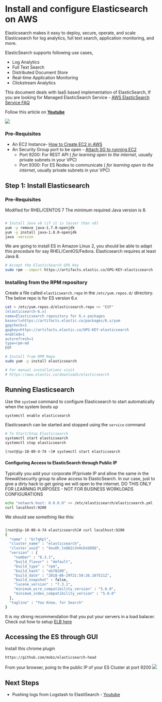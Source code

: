 # Install and configure Elasticsearch on AWS
Elasticsearch makes it easy to deploy, secure, operate, and scale Elasticsearch for log analytics, full text search, application monitoring, and more. 

ElasticSearch supports following use cases, 
 - Log Analytics
 - Full Text Search
 - Distributed Document Store
 - Real-time Application Monitoring
 - Clickstream Analytics

 This document deals with IaaS based implementation of ElasticSearch, If you are looking for Managed ElasticSearch Service - [AWS ElasticSearch Service FAQ](https://aws.amazon.com/elasticsearch-service/faqs/)

Follow this article on **[Youtube](https://youtu.be/7WE8AAdGSlM)**

![](https://raw.githubusercontent.com/miztiik/elk-stack/master/images/elk.png)

### Pre-Requisites
 - An EC2 Instance- [How to Create EC2 in AWS](https://www.youtube.com/watch?v=N_mP4mIqK8A&list=PLxzKY3wu0_FLaF9Xzpyd9p4zRCikkD9lE&index=11&t=0s)
 - An Security Group port to be open - [Attach SG to running EC2](https://www.youtube.com/watch?v=GlPTgGZR-j8﻿)
    - Port 9200: For REST API ( _for learning open to the internet_, usually private subnets in your VPC)
    - Port 9300: For ES Nodes to communicate ( _for learning open to the internet_, usually private subnets in your VPC) 

## Step 1: Install Elasticsearch

### Pre-Requisites
Modified for RHEL/CENTOS 7
The minimum required Java version is 8.
```sh

# Install Java v8 (if it is lesser than v8)
yum -y remove java-1.7.0-openjdk
yum -y install java-1.8.0-openjdk
java -version
```

We are going to install ES in Amazon Linux 2, you should be able to adapt this procedure for say RHEL/CentOS/Fedora.
Elasticsearch requires at least Java 8.
```sh
# Accept the ElasticSearch GPG Key
sudo rpm --import https://artifacts.elastic.co/GPG-KEY-elasticsearch
```
### Installing from the RPM repository
Create a file called `elasticsearch.repo` in the `/etc/yum.repos.d/` directory. The below repo is for ES version 6.x
```sh
cat > /etc/yum.repos.d/elasticsearch.repo << "EOF"
[elasticsearch-6.x]
name=Elasticsearch repository for 6.x packages
baseurl=https://artifacts.elastic.co/packages/6.x/yum
gpgcheck=1
gpgkey=https://artifacts.elastic.co/GPG-KEY-elasticsearch
enabled=1
autorefresh=1
type=rpm-md
EOF

# Install from RPM Repo
sudo yum -y install elasticsearch

# For manual installations visit
# https://www.elastic.co/downloads/elasticsearch
```

## Running Elasticsearch
Use the `systemd` command to configure Elasticsearch to start automatically when the system boots up
```sh
systemctl enable elasticsearch
```
Elasticsearch can be started and stopped using the `service` command
```sh
# To Start/Stop Elasticsearch 
systemctl start elasticsearch 
systemctl stop elasticsearch 
```

```sh
[root@ip-10-80-4-74 ~]# systemctl start elasticsearch

```

#### Configuring Access to ElasticSearch through Public IP
Typically you add your corporate IP/private IP and allow the same in the firewall/security group to allow access to ElasticSearch. In our case, just to give a dirty hack to get going we will open to the internet.
DO THIS ONLY FOR LEARNING PURPOSES - NOT FOR BUSINESS WORKLOADS CONFIGURATIONS
```sh
echo "network.host: 0.0.0.0" >> /etc/elasticsearch/elasticsearch.yml
curl localhost:9200
```
We should see something like this:
```sh

[root@ip-10-80-4-74 elasticsearch]# curl localhost:9200
{
  "name" : "Gr7qXpl",
  "cluster_name" : "elasticsearch",
  "cluster_uuid" : "XouOh_loQ62c3nHcDxbDOQ",
  "version" : {
    "number" : "6.3.1",
    "build_flavor" : "default",
    "build_type" : "rpm",
    "build_hash" : "eb782d0",
    "build_date" : "2018-06-29T21:59:26.107521Z",
    "build_snapshot" : false,
    "lucene_version" : "7.3.1",
    "minimum_wire_compatibility_version" : "5.6.0",
    "minimum_index_compatibility_version" : "5.0.0"
  },
  "tagline" : "You Know, for Search"
}
```
It is my strong recommendation that you put your servers in a load balacer. Check out how to setup [ELB here](https://www.youtube.com/watch?v=QyjDktNxdQg)


## Accessing the ES through GUI
Install this chrome plugin
```sh
https://github.com/mobz/elasticsearch-head
```
From your browser, poing to the public IP of your ES Cluster at port 9200
![](https://raw.githubusercontent.com/miztiik/elk-stack/master/images/ELK-health-00.png)

## Next Steps
 - Pushing logs from Logstash to ElastiSearch - [Youtube](https://youtu.be/YasrCKykAKo)
